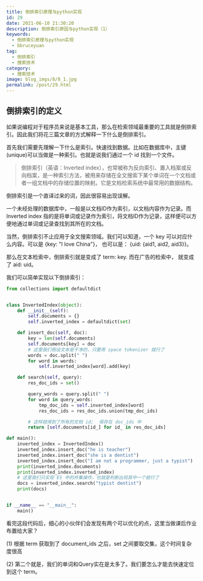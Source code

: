 ```yaml
---
title: 倒排索引原理与python实现
id: 29
date: 2021-06-10 21:30:20
description: 倒排索引原因与python实现（1）
keywords:
  - 倒排索引原理与python实现
  - bbruceyuan
tag:
  - 倒排索引
  - 搜索技术
category:
  - 搜索技术
image: blog_imgs/8/8_1.jpg
permalink: /post/29.html
---
```


## 倒排索引的定义

如果说编程对于程序员来说是基本工具，那么在检索领域最重要的工具就是倒排索引。因此我们将花三篇文章的方式解释一下什么是倒排索引。

首先我们需要先理解一下什么是索引。快速找到数据。比如在数据库中，主键(unique)可以当做是一种索引。也就是说我们通过一个 id 找到一个文件。

> 倒排索引（英语：Inverted index），也常被称为反向索引、置入档案或反向档案，是一种索引方法，被用来存储在全文搜索下某个单词在一个文档或者一组文档中的存储位置的映射。它是文档检索系统中最常用的数据结构。

倒排索引是一个直译过来的词，因此很容易出现误解。

一个未经处理的数据库中，一般是以文档ID作为索引，以文档内容作为记录。而Inverted index 指的是将单词或记录作为索引，将文档ID作为记录，这样便可以方便地通过单词或记录查找到其所在的文档。

当然，倒排索引不止应用于全文搜索领域。我们可以知道，一个 key 可以对应什么内容。可以是 {key: "I love China"}， 也可以是： {uid: {aid1, aid2, aid3}}。

那么在文本检索中，倒排索引就是变成了 term: key. 而在广告的检索中， 就变成了 aid: uid。

我们可以简单实现以下倒排索引：

```python
from collections import defaultdict


class InvertedIndex(object):
    def __init__(self):
        self.documents = {}
        self.inverted_index = defaultdict(set)

    def insert_doc(self, doc):
        key = len(self.documents)
        self.documents[key] = doc
        # 这里我们假设文本是干净的，只要用 space tokenizer 就行了
        words = doc.split(" ")
        for word in words:
            self.inverted_index[word].add(key)

    def search(self, query):
        res_doc_ids = set()

        query_words = query.split(" ")
        for word in query_words:
            tmp_doc_ids = self.inverted_index[word]
            res_doc_ids = res_doc_ids.union(tmp_doc_ids)

        # 这样就得到了所有的文档 id;  保存在 doc_ids 中
        return [self.documents[id_] for id_ in res_doc_ids]

def main():
    inverted_index = InvertedIndex()
    inverted_index.insert_doc("he is teacher")
    inverted_index.insert_doc("she is a dentist")
    inverted_index.insert_doc("I am not a programmer, just a typist")
    print(inverted_index.documents)
    print(inverted_index.inverted_index)
    # 这里我们只实现 ES 中的并集操作，也就是判断出现其中一个就行了
    docs = inverted_index.search("typist dentist")
    print(docs)


if __name__ == "__main__":
    main()
```

看完这段代码后，细心的小伙伴们会发现有两个可以优化的点，这里当做课后作业布置给大家？

(1) 根据 term 获取到了 document_ids 之后，set 之间要取交集，这个时间复杂度很高

(2) 第二个就是，我们的单词和Query实在是太多了。我们要怎么才能去快速定位到这个 term。
